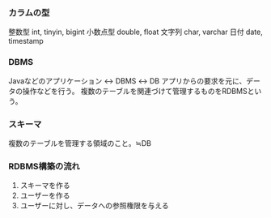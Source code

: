### カラムの型
整数型 int, tinyin, bigint
小数点型 double, float
文字列 char, varchar
日付 date, timestamp

### DBMS
Javaなどのアプリケーション ↔︎ DBMS ↔︎ DB
アプリからの要求を元に、データの操作などを行う。
複数のテーブルを関連づけて管理するものをRDBMSという。

### スキーマ
複数のテーブルを管理する領域のこと。≒DB

### RDBMS構築の流れ
1. スキーマを作る
2. ユーザーを作る
3. ユーザーに対し、データへの参照権限を与える